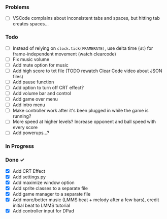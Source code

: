 ### Problems
- [ ] VSCode complains about inconsistent tabs and spaces, but hitting tab creates spaces...

### Todo
- [ ] Instead of relying on `clock.tick(FRAMERATE)`, use delta time (`dt`) for frame-independent movement (watch clearcode)
- [ ] Fix music volume
- [ ] Add mute option for music
- [ ] Add high score to txt file (TODO rewatch Clear Code video about JSON files)
- [ ] Add pause function
- [ ] Add option to turn off CRT effect?
- [ ] Add volume bar and control
- [ ] Add game over menu
- [ ] Add intro menu
- [ ] Make controller work after it's been plugged in while the game is running?
- [ ] More speed at higher levels? Increase opponent and ball speed with every score
- [ ] Add powerups...?

### In Progress

### Done ✓
- [X] Add CRT Effect
- [X] Add settings.py
- [X] Add maximize window option
- [X] Add sprite classes to a separate file
- [X] Add game manager to a separate file
- [X] Add more/better music (LMMS beat + melody after a few bars), credit initial beat to LMMS tutorial
- [X] Add controller input for DPad